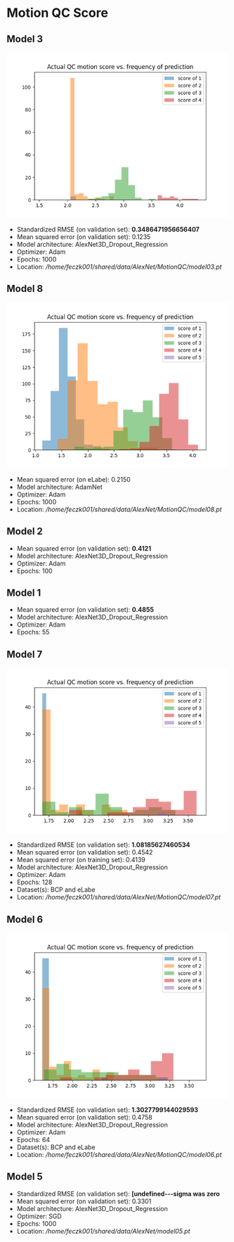 Motion QC Score
===================

Model 3
-------

![Actual QC motion score vs. frequency of prediction](./img/qc_motion_score_prediction_model_03.png)

* Standardized RMSE (on validation set): **0.3486471956656407**
* Mean squared error (on validation set): 0.1235
* Model architecture: AlexNet3D_Dropout_Regression
* Optimizer: Adam
* Epochs: 1000
* Location: */home/feczk001/shared/data/AlexNet/MotionQC/model03.pt*

Model 8
-------

![Actual QC motion score vs. frequency of prediction](./img/qc_motion_score_prediction_model_08.png)

* Mean squared error (on eLabe): 0.2150
* Model architecture: AdamNet
* Optimizer: Adam
* Epochs: 1000
* Location: */home/feczk001/shared/data/AlexNet/MotionQC/model08.pt*

Model 2
-------

* Mean squared error (on validation set): **0.4121**
* Model architecture: AlexNet3D_Dropout_Regression
* Optimizer: Adam
* Epochs: 100

Model 1
-------

* Mean squared error (on validation set): **0.4855**
* Model architecture: AlexNet3D_Dropout_Regression
* Optimizer: Adam
* Epochs: 55

Model 7
-------

![Actual QC motion score vs. frequency of prediction](./img/qc_motion_score_prediction_model_07.png)

* Standardized RMSE (on validation set): **1.08185627460534**
* Mean squared error (on validation set): 0.4542
* Mean squared error (on training set):   0.4139
* Model architecture: AlexNet3D_Dropout_Regression
* Optimizer: Adam
* Epochs: 128
* Dataset(s): BCP and eLabe
* Location: */home/feczk001/shared/data/AlexNet/MotionQC/model07.pt*

Model 6
-------

![Actual QC motion score vs. frequency of prediction](./img/qc_motion_score_prediction_model_06.png)

* Standardized RMSE (on validation set): **1.3027799144029593**
* Mean squared error (on validation set): 0.4758
* Model architecture: AlexNet3D_Dropout_Regression
* Optimizer: Adam
* Epochs: 64
* Dataset(s): BCP and eLabe
* Location: */home/feczk001/shared/data/AlexNet/MotionQC/model06.pt*

Model 5
-------

* Standardized RMSE (on validation set): **[undefined---sigma was zero**
* Mean squared error (on validation set): 0.3301
* Model architecture: AlexNet3D_Dropout_Regression
* Optimizer: SGD
* Epochs: 1000
* Location: */home/feczk001/shared/data/AlexNet/model05.pt*
